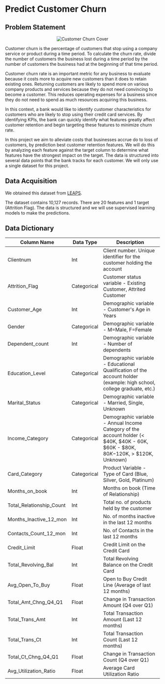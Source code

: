 # Predict Customer Churn
## Problem Statement
<p align="center"><img src="https://github.com/dgitts/predict-customer-churn/blob/feature/problem_statement/assets/images/istockphoto-913722522-170667a2.jpg" alt="Customer Churn Cover" title="Customer Churn Cover" style="max-width:100%;"></p>

Customer churn is the percentage of customers that stop using a company service or product during a time period.
To calculate the churn rate, divide the number of customers the business lost during a time period by the number of customers the business had at the beginning of that time period.

Customer churn rate is an important metric for any business to evaluate because it costs more to acquire new customers than it does to retain existing ones. Returning customers are likely to spend more on various company products and services because they do not need convincing to become a customer. This reduces operating expenses for a business since they do not need to spend as much resources acquiring this business.

In this context, a bank would like to identify customer characteristics for customers who are likely to stop using their credit card services. By identifying KPIs, the bank can quickly identify what features greatly affect customer retention and begin targeting these features to minimize churn rate.

In this project we aim to alleviate costs that businesses accrue do to loss of customers, by prediction best customer retention features. We will do this by analyzing each feature against the target column to determine what features have the strongest impact on the target. The data is structured into several data points that the bank tracks for each customer. We will only use a single dataset for this project.

## Data Acquisition
We obtained this dataset from <a href="https://leapsapp.analyttica.com/cases/11" target="_blank">LEAPS</a>.

The dataset contains 10,127 records. There are 20 features and 1 target (Attrition Flag).
The data is structured and we will use supervised learning models to make the predictions.
## Data Dictionary
| Column Name              | Data Type   | Description                                                                                                                         |
|--------------------------|-------------|-------------------------------------------------------------------------------------------------------------------------------------|
| Clientnum                | Int         | Client number. Unique identifier for the customer holding the account                                                               |
| Attrition_Flag           | Categorical | Customer status variable - Existing Customer, Attrited Customer                                                                     |
| Customer_Age             | Int         | Demographic variable - Customer's Age in Years                                                                                      |
| Gender                   | Categorical | Demographic variable - M=Male, F=Female                                                                                             |
| Dependent_count          | Int         | Demographic variable - Number of dependents                                                                                         |
| Education_Level          | Categorical | Demographic variable - Educational Qualification of the account holder (example: high school, college graduate, etc.)               |
| Marital_Status           | Categorical | Demographic variable - Married, Single, Unknown                                                                                     |
| Income_Category          | Categorical | Demographic variable - Annual Income Category of the account holder (< $40K, $40K - 60K, $60K - $80K, $80K-$120K, > $120K, Unknown) |
| Card_Category            | Categorical | Product Variable - Type of Card (Blue, Silver, Gold, Platinum)                                                                      |
| Months_on_book           | Int         | Months on book (Time of Relationship)                                                                                               |
| Total_Relationship_Count | Int         | Total no. of products held by the customer                                                                                          |
| Months_Inactive_12_mon   | Int         | No. of months inactive in the last 12 months                                                                                        |
| Contacts_Count_12_mon    | Int         | No. of Contacts in the last 12 months                                                                                               |
| Credit_Limit             | Float       | Credit Limit on the Credit Card                                                                                                     |
| Total_Revolving_Bal      | Int         | Total Revolving Balance on the Credit Card                                                                                          |
| Avg_Open_To_Buy          | Float       | Open to Buy Credit Line (Average of last 12 months)                                                                                 |
| Total_Amt_Chng_Q4_Q1     | Float       | Change in Transaction Amount (Q4 over Q1)                                                                                           |
| Total_Trans_Amt          | Int         | Total Transaction Amount (Last 12 months)                                                                                           |
| Total_Trans_Ct           | Int         | Total Transaction Count (Last 12 months)                                                                                            |
| Total_Ct_Chng_Q4_Q1      | Float       | Change in Transaction Count (Q4 over Q1)                                                                                            |
| Avg_Utilization_Ratio    | Float       | Average Card Utilization Ratio                                                                                                      |

